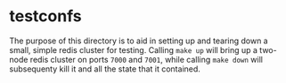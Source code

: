 # testconfs

The purpose of this directory is to aid in setting up and tearing down a small,
simple redis cluster for testing. Calling `make up` will bring up a two-node
redis cluster on ports `7000` and `7001`, while calling `make down` will
subsequenty kill it and all the state that it contained.
